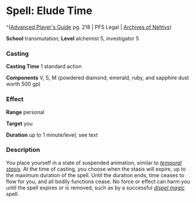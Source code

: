 # Spell: Elude Time

^([Advanced Player's Guide][ss-elude-time] pg. 218 | PFS Legal | [Archives of Nehtys][sn-elude-time])

**School** transmutation; **Level** alchemist 5, investigator 5

### Casting

**Casting Time** 1 standard action

**Components** V, S, M (powdered diamond, emerald, ruby, and sapphire dust worth 500 gp)

### Effect

**Range** personal

**Target** you

**Duration** up to 1 minute/level; see text

### Description

You place yourself in a state of suspended animation, similar to _[temporal stasis]_. At the time of casting, you choose when the stasis will expire, up to the maximum duration of the spell. Until the duration ends, time ceases to flow for you, and all bodily functions cease. No force or effect can harm you until the spell expires or is removed, such as by a successful _[dispel magic]_ spell.

[ss-elude-time]: http://paizo.com/pathfinderRPG/v57
[sn-elude-time]: http://www.archivesofnethys.com/SpellDisplay.aspx?ItemName=Elude%20Time
[dispel magic]: http://www.archivesofnethys.com/SpellDisplay.aspx?ItemName=dispel%20magic
[temporal stasis]: http://www.archivesofnethys.com/SpellDisplay.aspx?ItemName=temporal%20stasis